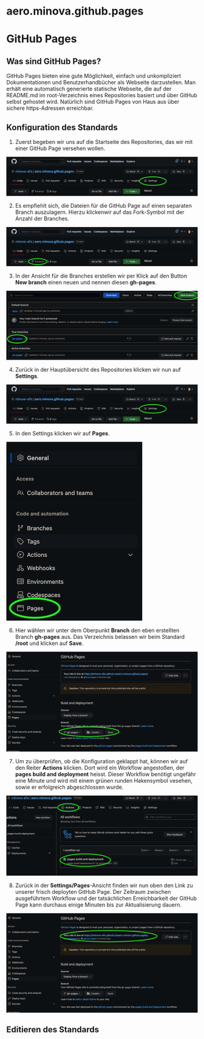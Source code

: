 # aero.minova.github.pages

# GitHub Pages

## Was sind GitHub Pages?

GitHub Pages bieten eine gute Möglichkeit, einfach und unkompliziert Dokumentationen und Benutzerhandbücher als Webseite darzustellen. Man erhält eine automatisch generierte statische Webseite, die auf der README.md im root-Verzeichnis eines Repositories basiert und über GitHub selbst gehostet wird. Natürlich sind GitHub Pages von Haus aus über sichere https-Adressen erreichbar.

## Konfiguration des Standards

1. Zuerst begeben wir uns auf die Startseite des Repositories, das wir mit einer GitHub Page versehen wollen.

![](/doc/img/1-repopage.png)

2. Es empfiehlt sich, die Dateien für die GitHub Page auf einen separaten Branch auszulagern. Hierzu klickenwir auf das Fork-Symbol mit der Anzahl der Branches.

![](/doc/img/2-repopage-branches.png)

3. In der Ansicht für die Branches erstellen wir per Klick auf den Button **New branch** einen neuen und nennen diesen **gh-pages**.

![](/doc/img/3-create-branch.png)

4. Zurück in der Hauptübersicht des Repositories klicken wir nun auf **Settings**.

![](/doc/img/4-repopage-settings.png)

5. In den Settings klicken wir auf **Pages**.

![](/doc/img/5-settings.png)

6. Hier wählen wir unter dem Oberpunkt **Branch** den eben erstellten Branch **gh-pages** aus. Das Verzeichnis belassen wir beim Standard **/root** und klicken auf **Save**.

![](/doc/img/6-set-branch.png)

7. Um zu überprüfen, ob die Konfiguration geklappt hat, können wir auf den Reiter **Actions** klicken. Dort wird ein Workflow angestoßen, der **pages build and deployment** heisst. Dieser Workflow benötigt ungefähr eine Minute und wird mit einem grünen runden Hakensymbol vesehen, sowie er erfolgreich abgeschlossen wurde.

![](/doc/img/7-gh-actions.png)

8. Zurück in der **Settings/Pages**-Ansicht finden wir nun oben den Link zu unserer frisch deployten GitHub Page. Der Zeitraum zwischen ausgeführtem Workflow und der tatsächlichen Erreichbarkeit der GitHub Page kann durchaus einige Minuten bis zur Aktualisierung dauern.

![](/doc/img/8-get-url.png)

## Editieren des Standards
